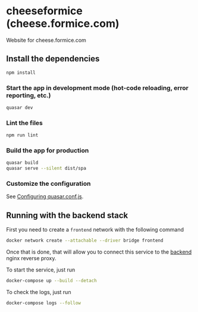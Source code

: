 # cheeseformice (cheese.formice.com)

Website for cheese.formice.com

## Install the dependencies
```bash
npm install
```

### Start the app in development mode (hot-code reloading, error reporting, etc.)
```bash
quasar dev
```

### Lint the files
```bash
npm run lint
```

### Build the app for production
```bash
quasar build
quasar serve --silent dist/spa
```

### Customize the configuration
See [Configuring quasar.conf.js](https://v2.quasar.dev/quasar-cli/quasar-conf-js).

## Running with the backend stack
First you need to create a `frontend` network with the following command
```bash
docker network create --attachable --driver bridge frontend
```
Once that is done, that will allow you to connect this service to the [backend](https://github.com/cheeseformice/cheese.formice.com) nginx reverse proxy.

To start the service, just run
```bash
docker-compose up --build --detach
```

To check the logs, just run
```bash
docker-compose logs --follow
```
